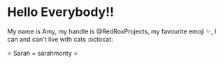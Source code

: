 # Hello Everybody!! 

My name is Amy, my handle is @RedRoxProjects, my favourite emoji :sparkles:, I can and can't live with cats :octocat:

:star: Sarah = sarahmonty :star:
